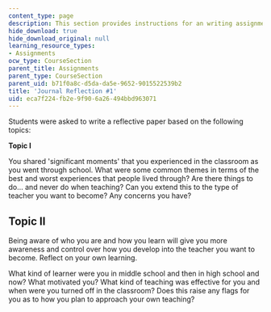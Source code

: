 ```yaml
---
content_type: page
description: This section provides instructions for an writing assignment.
hide_download: true
hide_download_original: null
learning_resource_types:
- Assignments
ocw_type: CourseSection
parent_title: Assignments
parent_type: CourseSection
parent_uid: b71f0a8c-d5da-da5e-9652-9015522539b2
title: 'Journal Reflection #1'
uid: eca7f224-fb2e-9f90-6a26-494bbd963071
---
```


Students were asked to write a reflective paper based on the following topics:

**Topic I**

You shared 'significant moments' that you experienced in the classroom as you went through school. What were some common themes in terms of the best and worst experiences that people lived through? Are there things to do… and never do when teaching? Can you extend this to the type of teacher you want to become? Any concerns you have?

Topic II
--------

Being aware of who you are and how you learn will give you more awareness and control over how you develop into the teacher you want to become. Reflect on your own learning.

What kind of learner were you in middle school and then in high school and now? What motivated you? What kind of teaching was effective for you and when were you turned off in the classroom? Does this raise any flags for you as to how you plan to approach your own teaching?